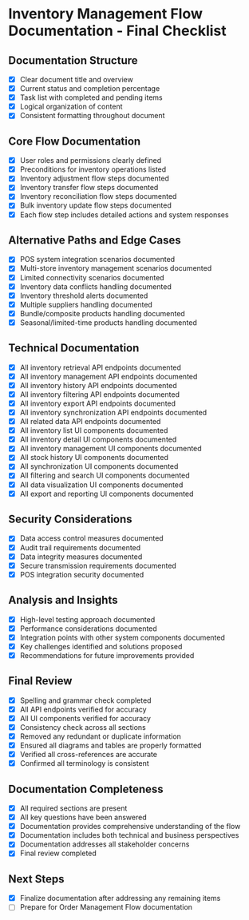# Inventory Management Flow Documentation - Final Checklist

## Documentation Structure
- [x] Clear document title and overview
- [x] Current status and completion percentage
- [x] Task list with completed and pending items
- [x] Logical organization of content
- [x] Consistent formatting throughout document

## Core Flow Documentation
- [x] User roles and permissions clearly defined
- [x] Preconditions for inventory operations listed
- [x] Inventory adjustment flow steps documented
- [x] Inventory transfer flow steps documented
- [x] Inventory reconciliation flow steps documented
- [x] Bulk inventory update flow steps documented
- [x] Each flow step includes detailed actions and system responses

## Alternative Paths and Edge Cases
- [x] POS system integration scenarios documented
- [x] Multi-store inventory management scenarios documented
- [x] Limited connectivity scenarios documented
- [x] Inventory data conflicts handling documented
- [x] Inventory threshold alerts documented
- [x] Multiple suppliers handling documented
- [x] Bundle/composite products handling documented
- [x] Seasonal/limited-time products handling documented

## Technical Documentation
- [x] All inventory retrieval API endpoints documented
- [x] All inventory management API endpoints documented
- [x] All inventory history API endpoints documented
- [x] All inventory filtering API endpoints documented
- [x] All inventory export API endpoints documented
- [x] All inventory synchronization API endpoints documented
- [x] All related data API endpoints documented
- [x] All inventory list UI components documented
- [x] All inventory detail UI components documented
- [x] All inventory management UI components documented
- [x] All stock history UI components documented
- [x] All synchronization UI components documented
- [x] All filtering and search UI components documented
- [x] All data visualization UI components documented
- [x] All export and reporting UI components documented

## Security Considerations
- [x] Data access control measures documented
- [x] Audit trail requirements documented
- [x] Data integrity measures documented
- [x] Secure transmission requirements documented
- [x] POS integration security documented

## Analysis and Insights
- [x] High-level testing approach documented
- [x] Performance considerations documented
- [x] Integration points with other system components documented
- [x] Key challenges identified and solutions proposed
- [x] Recommendations for future improvements provided

## Final Review
- [x] Spelling and grammar check completed
- [x] All API endpoints verified for accuracy
- [x] All UI components verified for accuracy
- [x] Consistency check across all sections
- [x] Removed any redundant or duplicate information
- [x] Ensured all diagrams and tables are properly formatted
- [x] Verified all cross-references are accurate
- [x] Confirmed all terminology is consistent

## Documentation Completeness
- [x] All required sections are present
- [x] All key questions have been answered
- [x] Documentation provides comprehensive understanding of the flow
- [x] Documentation includes both technical and business perspectives
- [x] Documentation addresses all stakeholder concerns
- [x] Final review completed

## Next Steps
- [x] Finalize documentation after addressing any remaining items
- [ ] Prepare for Order Management Flow documentation 